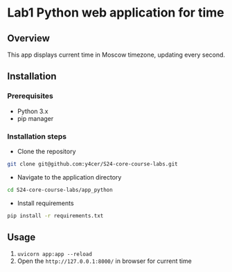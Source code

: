 # Lab1 Python web application for time

## Overview

This app displays current time in Moscow timezone, updating every second.

## Installation

### Prerequisites

- Python 3.x
- pip manager

### Installation steps

- Clone the repository

 ```bash
 git clone git@github.com:y4cer/S24-core-course-labs.git
 ```

- Navigate to the application directory

```bash
cd S24-core-course-labs/app_python
```

- Install requirements

 ```bash
 pip install -r requirements.txt
 ```

## Usage

1. `uvicorn app:app --reload`
2. Open the `http://127.0.0.1:8000/` in browser for current time
